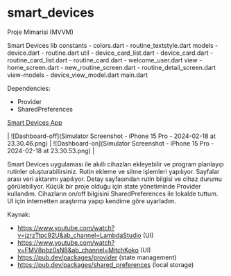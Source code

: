 # smart_devices

Proje Mimarisi (MVVM)

Smart Devices
lib
  constants
    - colors.dart
    - routine_textstyle.dart
  models
    - device.dart
    - routine.dart
  util
    - device_card_list.dart
    - device_card.dart
    - routine_card_list.dart
    - routine_card.dart
    - welcome_user.dart
  view
    - home_screen.dart
    - new_routine_screen.dart
    - routine_detail_screen.dart
  view-models
    - device_view_model.dart
  main.dart

Dependencies:
  - Provider
  - SharedPreferences

[Smart Devices App](https://youtube.com/shorts/9hyyJFpr5Yc?feature=share)

| ![Dashboard-off](Simulator Screenshot - iPhone 15 Pro - 2024-02-18 at 23.30.46.png) | ![Dashboard-on](Simulator Screenshot - iPhone 15 Pro - 2024-02-18 at 23.30.53.png) |

Smart Devices uygulaması ile akıllı cihazları ekleyebilir ve program planlayıp rutinler oluşturabilirsiniz. 
Rutin ekleme ve silme işlemleri yapılıyor.
Sayfalar arası veri aktarımı yapılıyor.
Detay sayfasından rutin bilgisi ve cihaz durumu görülebiliyor.
Küçük bir proje olduğu için state yönetiminde Provider kullandım. 
Cihazların on/off bilgisini SharedPreferences ile lokalde tuttum.
UI için internetten araştırma yapıp kendime göre uyarladım.


Kaynak:
  - https://www.youtube.com/watch?v=jzrzTtpc92U&ab_channel=LambdaStudio (UI)
  - https://www.youtube.com/watch?v=FMV8pbz0sN8&ab_channel=MitchKoko (UI)
  - https://pub.dev/packages/provider (state management)
  - https://pub.dev/packages/shared_preferences (local storage)


